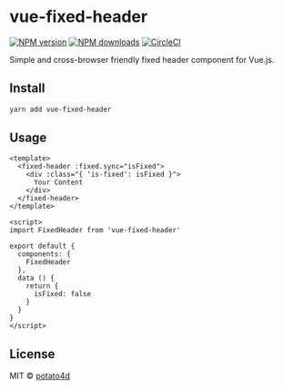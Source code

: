 # vue-fixed-header

[![NPM version](https://img.shields.io/npm/v/vue-fixed-header.svg?style=flat)](https://npmjs.com/package/vue-fixed-header) [![NPM downloads](https://img.shields.io/npm/dm/vue-fixed-header.svg?style=flat)](https://npmjs.com/package/vue-fixed-header) [![CircleCI](https://circleci.com/gh/potato4d/vue-fixed-header/tree/master.svg?style=shield)](https://circleci.com/gh/potato4d/vue-fixed-header/tree/master)

Simple and cross-browser friendly fixed header component for Vue.js.

## Install

```bash
yarn add vue-fixed-header
```

## Usage

```vue
<template>
  <fixed-header :fixed.sync="isFixed">
    <div :class="{ 'is-fixed': isFixed }">
      Your Content
    </div>
  </fixed-header>
</template>

<script>
import FixedHeader from 'vue-fixed-header'

export default {
  components: {
    FixedHeader
  },
  data () {
    return {
      isFixed: false
    }
  }
}
</script>
```

## License

MIT &copy; [potato4d](https://github.com/potato4d)
